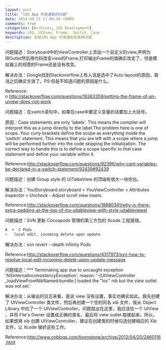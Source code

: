 ```yaml
---
layout: post
title: "iOS App 开发遇到的问题"
date: 2014-08-25 17:09:49 +0800
comments: true
categories: [Archives, iOS Development]
keywords: iOS, UIView, Frame， Switch, Case
description: 总结iOS App 开发遇到的各种问题
---
```

  问题描述：Storyboard中的ViewController上添加一个自定义的view,声明为IBOutlet然后用代码改变view的Frame,打印输出Frame的值确实改变了，但是模拟器上的视图的Frame还是没有改变。

  解决办法：Google找到Stackoverflow上有人说是选中了Auto layout的原因，取消之后确实生效了。PS:但是不知道问题的原因是什么。

Reference:  
o http://stackoverflow.com/questions/18263359/setting-the-frame-of-an-uiview-does-not-work

问题描述：在switch语句中，如果在case中要定义变量的话要加上大括号。

原因：Case statements are only 'labels'. This means the compiler will interpret this as a jump directly to the label.The problem here is one of scope. Your curly brackets define the scope as everything inside the 'switch' statement. This means that you are left with a scope where a jump will be performed further into the code skipping the initialization. The correct way to handle this is to define a scope specific to that case statement and define your variable within it.  

Reference:http://stackoverflow.com/questions/92396/why-cant-variables-be-declared-in-a-switch-statement/92439#92439

问题描述：创建 Group style 的 UITalbeView 的顶端有很大一块空白。  

解决办法：YouStoryboard.storyboard > YouViewController > Attributes inspector > Uncheck - Adjust scroll view insets    

Reference:http://stackoverflow.com/questions/18880341/why-is-there-extra-padding-at-the-top-of-my-uitableview-with-style-uitableviewst   

问题描述：SVN 更新 Cocoapods 管理的第三方包的 Xcode 工程报错。    
```bash
A  +  C Pods
>   local edit, incoming delete upon update
```

解决办法：svn revert --depth infinity Pods  

Reference:http://stackoverflow.com/questions/4317973/svn-how-to-resolve-local-edit-incoming-delete-upon-update-message  

问题描述：*** Terminating app due to uncaught exception 'NSInternalInconsistencyException', reason: '-[UIViewController _loadViewFromNibNamed:bundle:] loaded the "loc" nib but the view outlet was not set.'    

解决办法：从输出的日志来看，是说 view 没有设置，事实也确实如此。我先创建了 UIViewController 类文件，然后再创建一个空的同名 xib 文件，我从 Object Library 中拉了一个 UIViewController，问题就出在这里，我应该拉一个 UIView ，并将 File's Owner 设置成正确的类名，最后将 view outlet 联接起来。所以，如果想用 xib 创建 UIViewController，建议在创建类的时候勾选创建相应的 Xib 文件，让 Xcode 做好这些工作。   

Reference:http://www.cnblogs.com/tivonstone/archive/2012/04/20/2460116.html    

